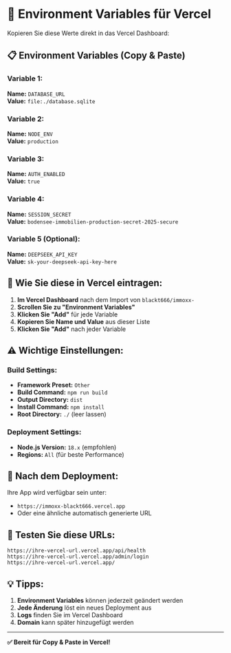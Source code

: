 # 🔧 Environment Variables für Vercel

Kopieren Sie diese Werte direkt in das Vercel Dashboard:

## 📋 **Environment Variables (Copy & Paste)**

### Variable 1:
**Name:** `DATABASE_URL`  
**Value:** `file:./database.sqlite`

### Variable 2:
**Name:** `NODE_ENV`  
**Value:** `production`

### Variable 3:
**Name:** `AUTH_ENABLED`  
**Value:** `true`

### Variable 4:
**Name:** `SESSION_SECRET`  
**Value:** `bodensee-immobilien-production-secret-2025-secure`

### Variable 5 (Optional):
**Name:** `DEEPSEEK_API_KEY`  
**Value:** `sk-your-deepseek-api-key-here`

## 🎯 **Wie Sie diese in Vercel eintragen:**

1. **Im Vercel Dashboard** nach dem Import von `blackt666/immoxx-`
2. **Scrollen Sie zu "Environment Variables"**
3. **Klicken Sie "Add"** für jede Variable
4. **Kopieren Sie Name und Value** aus dieser Liste
5. **Klicken Sie "Add"** nach jeder Variable

## ⚠️ **Wichtige Einstellungen:**

### Build Settings:
- **Framework Preset:** `Other`
- **Build Command:** `npm run build`
- **Output Directory:** `dist`
- **Install Command:** `npm install`
- **Root Directory:** `./` (leer lassen)

### Deployment Settings:
- **Node.js Version:** `18.x` (empfohlen)
- **Regions:** `All` (für beste Performance)

## 🚀 **Nach dem Deployment:**

Ihre App wird verfügbar sein unter:
- `https://immoxx-blackt666.vercel.app`
- Oder eine ähnliche automatisch generierte URL

## 🧪 **Testen Sie diese URLs:**

```
https://ihre-vercel-url.vercel.app/api/health
https://ihre-vercel-url.vercel.app/admin/login
https://ihre-vercel-url.vercel.app/
```

## 💡 **Tipps:**

1. **Environment Variables** können jederzeit geändert werden
2. **Jede Änderung** löst ein neues Deployment aus
3. **Logs** finden Sie im Vercel Dashboard
4. **Domain** kann später hinzugefügt werden

---

**✅ Bereit für Copy & Paste in Vercel!**